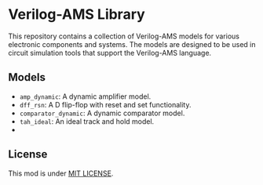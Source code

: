 # Verilog-AMS Library

This repository contains a collection of Verilog-AMS models for various electronic components and systems. The models are designed to be used in circuit simulation tools that support the Verilog-AMS language.

## Models
- `amp_dynamic`: A dynamic amplifier model.
- `dff_rsn`: A D flip-flop with reset and set functionality.
- `comparator_dynamic`: A dynamic comparator model.
- `tah_ideal`: An ideal track and hold model.
- 
## License

This mod is under [MIT LICENSE](LICENSE).
